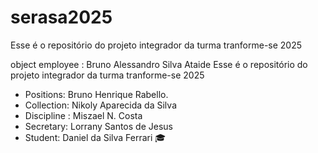 # serasa2025
Esse é o repositório do projeto integrador da turma tranforme-se 2025 


object employee : Bruno Alessandro Silva Ataide 
Esse é o repositório do projeto integrador da turma tranforme-se 2025


- Positions: Bruno Henrique Rabello.
- Collection: Nikoly Aparecida da Silva
- Discipline : Miszael N. Costa
 - Secretary: Lorrany Santos de Jesus 
- Student: Daniel da Silva Ferrari 🎓

